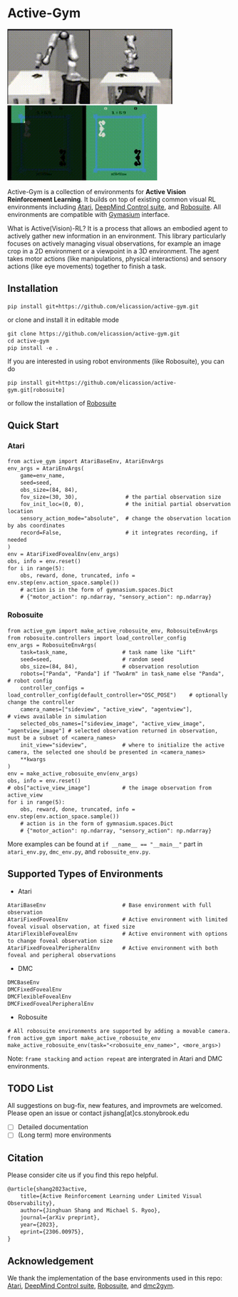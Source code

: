 # Active-Gym

<p float="left">
    <img src="./_doc/media/wipe_sv_move_forward4.gif" height="168">
    <img src="./_doc/media/boxing_merge.gif" height="168">
</p>


Active-Gym is a collection of environments for **Active Vision Reinforcement Learning**. It builds on top of existing common visual RL environments including [Atari](https://github.com/openai/atari-py), [DeepMind Control suite](https://github.com/deepmind/dm_control), and [Robosuite](https://github.com/ARISE-Initiative/robosuite). All environments are compatible with [Gymasium](https://github.com/Farama-Foundation/Gymnasium) interface.

What is Active(Vision)-RL?
It is a process that allows an embodied agent to actively gather new information in an environment. This library particularly focuses on actively managing visual observations, for example an image crop in a 2D environment or a viewpoint in a 3D environment. The agent takes motor actions (like manipulations, physical interactions) and sensory actions (like eye movements) together to finish a task.


## Installation

`pip install git+https://github.com/elicassion/active-gym.git`

or clone and install it in editable mode

```
git clone https://github.com/elicassion/active-gym.git
cd active-gym
pip install -e .
```

If you are interested in using robot environments (like Robosuite), you can do
```
pip install git+https://github.com/elicassion/active-gym.git[robosuite]
```
or follow the installation of [Robosuite](https://github.com/ARISE-Initiative/robosuite)

## Quick Start
### Atari
```
from active_gym import AtariBaseEnv, AtariEnvArgs
env_args = AtariEnvArgs(
    game=env_name, 
    seed=seed, 
    obs_size=(84, 84), 
    fov_size=(30, 30),               # the partial observation size
    fov_init_loc=(0, 0),             # the initial partial observation location
    sensory_action_mode="absolute",  # change the observation location by abs coordinates
    record=False,                    # it integrates recording, if needed
)
env = AtariFixedFovealEnv(env_args)
obs, info = env.reset()
for i in range(5):
    obs, reward, done, truncated, info = env.step(env.action_space.sample())
    # action is in the form of gymnasium.spaces.Dict
    # {"motor_action": np.ndarray, "sensory_action": np.ndarray}
```

### Robosuite
```
from active_gym import make_active_robosuite_env, RobosuiteEnvArgs
from robosuite.controllers import load_controller_config
env_args = RobosuiteEnvArgs(
    task=task_name,                 # task name like "Lift"
    seed=seed,                      # random seed
    obs_size=(84, 84),              # observation resolution
    robots=["Panda", "Panda"] if "TwoArm" in task_name else "Panda",              # robot config
    controller_configs = load_controller_config(default_controller="OSC_POSE")    # optionally change the controller
    camera_names=["sideview", "active_view", "agentview"],                        # views available in simulation
    selected_obs_names=["sideview_image", "active_view_image", "agentview_image"] # selected observation returned in observation, must be a subset of <camera_names>
    init_view="sideview",           # where to initialize the active camera, the selected one should be presented in <camera_names>
    **kwargs
)
env = make_active_robosuite_env(env_args)
obs, info = env.reset()
# obs["active_view_image"]          # the image observation from active_view
for i in range(5):
    obs, reward, done, truncated, info = env.step(env.action_space.sample())
    # action is in the form of gymnasium.spaces.Dict
    # {"motor_action": np.ndarray, "sensory_action": np.ndarray}
```

More examples can be found at `if __name__ == "__main__"` part in `atari_env.py`, `dmc_env.py`, and `robosuite_env.py`.

## Supported Types of Environments
- Atari
```
AtariBaseEnv                        # Base environment with full observation
AtariFixedFovealEnv                 # Active environment with limited foveal visual observation, at fixed size
AtariFlexibleFovealEnv              # Active environment with options to change foveal observation size
AtariFixedFovealPeripheralEnv       # Active environment with both foveal and peripheral observations
```

- DMC
```
DMCBaseEnv
DMCFixedFovealEnv
DMCFlexibleFovealEnv
DMCFixedFovealPeripheralEnv
```

- Robosuite
```
# All robosuite environments are supported by adding a movable camera.
from active_gym import make_active_robosuite_env
make_active_robosuite_env(task="<robosuite_env_name>", <more_args>)
```

Note: `frame stacking` and `action repeat` are intergrated in Atari and DMC environments.

## TODO List
All suggestions on bug-fix, new features, and improvmets are welcomed. Please open an issue or contact jishang\[at\]cs.stonybrook.edu
- [ ] Detailed documentation
- [ ] (Long term) more environments

## Citation
Please consider cite us if you find this repo helpful.
```
@article{shang2023active,
    title={Active Reinforcement Learning under Limited Visual Observability},
    author={Jinghuan Shang and Michael S. Ryoo},
    journal={arXiv preprint},
    year={2023},
    eprint={2306.00975},
}
```

## Acknowledgement
We thank the implementation of the base environments used in this repo: [Atari](https://github.com/openai/atari-py), [DeepMind Control suite](https://github.com/deepmind/dm_control), [Robosuite](https://github.com/ARISE-Initiative/robosuite), and [dmc2gym](https://github.com/denisyarats/dmc2gym).

